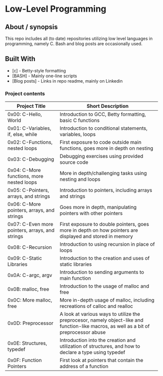 # Low-Level Programming

## About / synopsis
This repo includes all (to date) repositories utilizing low level languages in programming, namely C. Bash and blog posts are occasionally used.

## Built With

* [c] - Betty-style formatting
* [BASH] - Mainly one-line scripts
* [Blog posts] - Links in repo readme, mainly on Linkedin

### Project contents

| Project Title | Short Description |
| --- | --- |
|0x00: C-Hello, World|Introduction to GCC, Betty formatting, basic C functions|
|0x01: C-Variables, if, else, while|Introduction to conditional statements, variables, loops|
|0x02: C-Functions, nested loops|First exposure to code outside main functions, goes more in depth on nesting|
|0x03: C-Debugging|Debugging exercises using provided source code|
|0x04: C-More functions, more nested loops|More in depth/challenging tasks using nesting and loops|
|0x05: C-Pointers, arrays, and strings|Introduction to pointers, including arrays and strings|
|0x06: C-More pointers, arrays, and strings|Goes more in depth, manipulating pointers with other pointers|
|0x07: C-Even more pointers, arrays, and strings|First exposure to double pointers, goes more in depth on how pointers are displayed and stored in memory|
|0x08: C-Recursion|Introduction to using recursion in place of loops|
|0x09: C-Static Libraries|Introduction to the creation and uses of static libraries|
|0x0A: C-argc, argv|Introduction to sending arguments to main function|
|0x0B: malloc, free|Introduction to the usage of malloc and free|
|0x0C: More malloc, free|More in-depth usage of malloc, including recreations of calloc and realloc|
|0x0D: Preprocessor|A look at various ways to utilize the preprocesor, namely object-like and function-like macros, as well as a bit of preprocessor abuse|
|0x0E: Structures, typedef|Introduction into the creation and utilization of structures, and how to declare a type using typedef|
|0x0F: Function Pointers|First look at pointers that contain the address of a function|